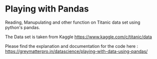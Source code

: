 # Playing with Pandas
 Reading, Manupulating and other function on Titanic data set using python's pandas.
 
The Data set is taken from Kaggle https://www.kaggle.com/c/titanic/data

Please find the explanation and documentation for the code here : https://greymatterpro.in/datascience/playing-with-data-using-pandas/
